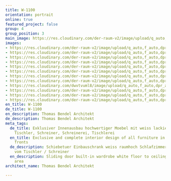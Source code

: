 ```yaml
---
title: W-1100
orientation: portrait
online: true
featured_project: false
group: 4
group_position: 3
main_image: https://res.cloudinary.com/der-raum-v2/image/upload/q_auto,f_auto,dpr_auto/v1614948791/Badezimmer-Hochwertig-Waschtisch-weiss-spiegel_b6ifkk_rcp48j.jpg
images:
- https://res.cloudinary.com/der-raum-v2/image/upload/q_auto,f_auto,dpr_auto/v1614948791/Badezimmer-Hochwertig-Waschtisch-weiss-spiegel_b6ifkk_rcp48j.jpg
- https://res.cloudinary.com/der-raum-v2/image/upload/q_auto,f_auto,dpr_auto/v1614948790/Wohnbereich-Dusche-Einbauschrank-lackiert-weiss-loft_r8xq3z_pp665t.jpg
- https://res.cloudinary.com/der-raum-v2/image/upload/q_auto,f_auto,dpr_auto/v1614948790/Loft-weiss-Einbauschrank-raumhoch-hochwertig-nach-mass_ufl0mu_dqz0qt.jpg
- https://res.cloudinary.com/der-raum-v2/image/upload/q_auto,f_auto,dpr_auto/v1614948790/Schiebetuer-raumhoch-raumteiler-Einbauschrank-loft_wynjvu_gbanix.jpg
- https://res.cloudinary.com/der-raum-v2/image/upload/q_auto,f_auto,dpr_auto/v1614948789/Badezimmer-Waschbecken-exklusiv-weiss-lackiert_d4refe_milvtg.jpg
- https://res.cloudinary.com/der-raum-v2/image/upload/q_auto,f_auto,dpr_auto/v1614948790/schlafzimmer-Bett-design-hochwertig-weiss_l63qwl_p9dryr.jpg
- https://res.cloudinary.com/der-raum-v2/image/upload/q_auto,f_auto,dpr_auto/v1614949714/wohnbereich-dusche-im-Raum-weiss-loft_urzkzn_nr4hds.jpg
- https://res.cloudinary.com/der-raum-v2/image/upload/q_auto,f_auto,dpr_auto/v1614948790/schiebetuer-raumteiler-wohnbereich-weiss_wvhh4t_yh6rx4.jpg
- https://res.cloudinary.com/dwvtvuml8/image/upload/q_auto,f_auto,dpr_auto/v1580481541/Kueche-weiss-lackiert-grifflos-design-hochwertig_zpcxpm.jpg
- https://res.cloudinary.com/der-raum-v2/image/upload/q_auto,f_auto,dpr_auto/v1614948789/Einbauschrank-Dusche-Wohnzimmer-weiss-exklusiv_ws504w_a3drn4.jpg
- https://res.cloudinary.com/der-raum-v2/image/upload/q_auto,f_auto,dpr_auto/v1614948789/Bad-Schrank-Dusche-weiss_de8lir_gltvbr.jpg
- https://res.cloudinary.com/der-raum-v2/image/upload/q_auto,f_auto,dpr_auto/v1614948790/Exklusives-badezimmer-waschbecken-weiss_tuajaq_kjeuwe.jpg
en_title: W-1100
de_title: W-1100
en_description: Thomas Bendel Architekt
de_description: Thomas Bendel Architekt
meta_tags:
  de_title: Exklusiver Innenausbau hochwertiger Moebel mit weiss lackierten Fronten,
    Tischler, Schreiner, Schreinerei, Tischlerei
  en_title: Exclusive and complete interior design of all furniture in white lacquered
    fronts
  de_description: Schiebetuer Einbauschrank weiss raumhoch Schlafzimmer Wohnbereich
    vom Tischler / Schreiner
  en_description: Sliding door built-in wardrobe white floor to ceiling bedroom living
    area
architect_name: Thomas Bendel Architekt

---
```

